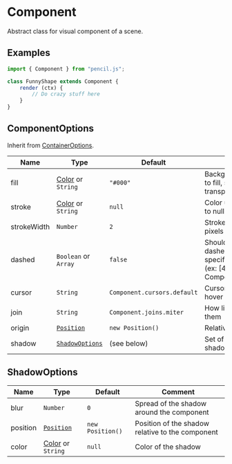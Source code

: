 # Component

Abstract class for visual component of a scene.


## Examples

```js
import { Component } from "pencil.js";

class FunnyShape extends Component {
    render (ctx) {
        // Do crazy stuff here
    }
}
```

## ComponentOptions
Inherit from [ContainerOptions](../container/readme.md#containeroptions).

| Name        | Type                                    | Default                     | Comment                                                                                                |
|-------------|-----------------------------------------|-----------------------------|--------------------------------------------------------------------------------------------------------|
| fill        | [Color](../color/readme.md) or `String` | `"#000"`                    | Background Color used to fill, set to null for transparent                                             |
| stroke      | [Color](../color/readme.md) or `String` | `null`                      | Color used to stroke, set to null for transparent                                                      |
| strokeWidth | `Number`                                | `2`                         | Stroke line thickness in pixels                                                                        |
| dashed      | `Boolean` or `Array`                    | `false`                     | Should the line be dashed, you can also specify the dash pattern (ex: [4, 4] or Component.dashes.dots) |
| cursor      | `String`                                | `Component.cursors.default` | Cursor to use when hover                                                                               |
| join        | `String`                                | `Component.joins.miter`     | How lines join between them                                                                            |
| origin      | [`Position`](../position)               | `new Position()`            | Relative offset                                                                                        |
| shadow      | [`ShadowOptions`](#shadowoptions)       | (see below)                 | Set of options to set a shadow                                                                         |

## ShadowOptions

| Name     | Type                                    | Default          | Comment                                          |
|----------|-----------------------------------------|------------------|--------------------------------------------------|
| blur     | `Number`                                | `0`              | Spread of the shadow around the component        |
| position | [`Position`](../position)               | `new Position()` | Position of the shadow relative to the component |
| color    | [Color](../color/readme.md) or `String` | `null`           | Color of the shadow                              |

